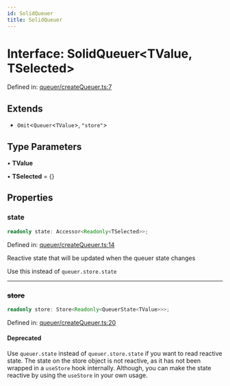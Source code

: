 ```yaml
---
id: SolidQueuer
title: SolidQueuer
---
```


<!-- DO NOT EDIT: this page is autogenerated from the type comments -->

# Interface: SolidQueuer\<TValue, TSelected\>

Defined in: [queuer/createQueuer.ts:7](https://github.com/TanStack/persister/blob/main/packages/solid-persister/src/queuer/createQueuer.ts#L7)

## Extends

- `Omit`\<`Queuer`\<`TValue`\>, `"store"`\>

## Type Parameters

• **TValue**

• **TSelected** = \{\}

## Properties

### state

```ts
readonly state: Accessor<Readonly<TSelected>>;
```

Defined in: [queuer/createQueuer.ts:14](https://github.com/TanStack/persister/blob/main/packages/solid-persister/src/queuer/createQueuer.ts#L14)

Reactive state that will be updated when the queuer state changes

Use this instead of `queuer.store.state`

***

### ~~store~~

```ts
readonly store: Store<Readonly<QueuerState<TValue>>>;
```

Defined in: [queuer/createQueuer.ts:20](https://github.com/TanStack/persister/blob/main/packages/solid-persister/src/queuer/createQueuer.ts#L20)

#### Deprecated

Use `queuer.state` instead of `queuer.store.state` if you want to read reactive state.
The state on the store object is not reactive, as it has not been wrapped in a `useStore` hook internally.
Although, you can make the state reactive by using the `useStore` in your own usage.
